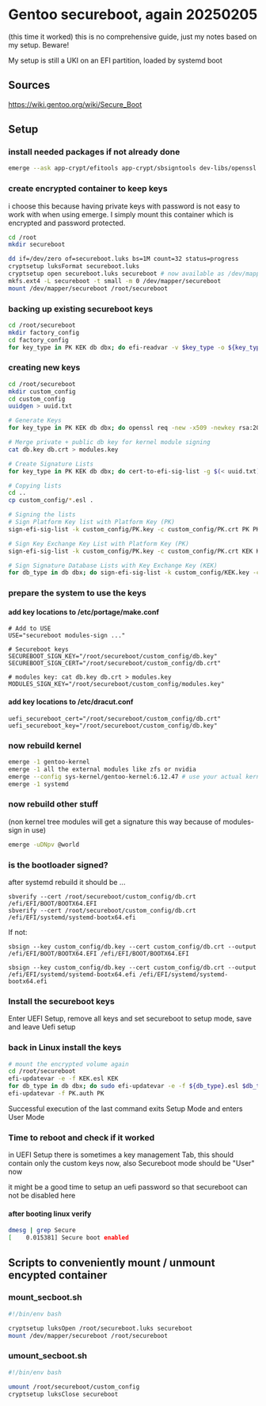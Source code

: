 # Gentoo secureboot, again 20250205
(this time it worked) 
this is no comprehensive guide, just my notes based on my setup. Beware!

My setup is still a UKI on an EFI partition, loaded by systemd boot

## Sources
https://wiki.gentoo.org/wiki/Secure_Boot

## Setup

### install needed packages if not already done
```bash
emerge --ask app-crypt/efitools app-crypt/sbsigntools dev-libs/openssl
```

### create encrypted container to keep keys
i choose this because having private keys with password is not easy to work with when using emerge. I simply mount this container which is encrypted and password protected.

```bash
cd /root
mkdir secureboot

dd if=/dev/zero of=secureboot.luks bs=1M count=32 status=progress
cryptsetup luksFormat secureboot.luks
cryptsetup open secureboot.luks secureboot # now available as /dev/mapper/secureboot
mkfs.ext4 -L secureboot -t small -m 0 /dev/mapper/secureboot
mount /dev/mapper/secureboot /root/secureboot
```
### backing up existing secureboot keys
```bash
cd /root/secureboot
mkdir factory_config
cd factory_config
for key_type in PK KEK db dbx; do efi-readvar -v $key_type -o ${key_type}.esl; done
```

### creating new keys
```bash
cd /root/secureboot
mkdir custom_config
cd custom_config
uuidgen > uuid.txt

# Generate Keys
for key_type in PK KEK db dbx; do openssl req -new -x509 -newkey rsa:2048 -subj "/CN=Gentoo ${key_type}" -keyout ${key_type}.key -out ${key_type}.crt -days 9999 -noenc -sha256; done

# Merge private + public db key for kernel module signing
cat db.key db.crt > modules.key

# Create Signature Lists
for key_type in PK KEK db dbx; do cert-to-efi-sig-list -g $(< uuid.txt) ${key_type}.crt ${key_type}.esl; done

# Copying lists
cd ..
cp custom_config/*.esl .

# Signing the lists
# Sign Platform Key list with Platform Key (PK)
sign-efi-sig-list -k custom_config/PK.key -c custom_config/PK.crt PK PK.esl PK.auth

# Sign Key Exchange Key List with Platform Key (PK)
sign-efi-sig-list -k custom_config/PK.key -c custom_config/PK.crt KEK KEK.esl KEK.auth

# Sign Signature Database Lists with Key Exchange Key (KEK)
for db_type in db dbx; do sign-efi-sig-list -k custom_config/KEK.key -c custom_config/KEK.crt $db_type ${db_type}.esl ${db_type}.auth ; done

```
### prepare the system to use the keys

#### add key locations to /etc/portage/make.conf
```
# Add to USE
USE="secureboot modules-sign ..."

# Secureboot keys
SECUREBOOT_SIGN_KEY="/root/secureboot/custom_config/db.key"
SECUREBOOT_SIGN_CERT="/root/secureboot/custom_config/db.crt"

# modules key: cat db.key db.crt > modules.key
MODULES_SIGN_KEY="/root/secureboot/custom_config/modules.key"
```

#### add key locations to /etc/dracut.conf
```
uefi_secureboot_cert="/root/secureboot/custom_config/db.crt"
uefi_secureboot_key="/root/secureboot/custom_config/db.key"
```

### now rebuild kernel
```bash
emerge -1 gentoo-kernel
emerge -1 all the external modules like zfs or nvidia
emerge --config sys-kernel/gentoo-kernel:6.12.47 # use your actual kernel version here 
emerge -1 systemd

```

### now rebuild other stuff 
(non kernel tree modules will get a signature this way because of modules-sign in use)
```bash
emerge -uDNpv @world
```

### is the bootloader signed?
after systemd rebuild it should be ...
```
sbverify --cert /root/secureboot/custom_config/db.crt /efi/EFI/BOOT/BOOTX64.EFI
sbverify --cert /root/secureboot/custom_config/db.crt /efi/EFI/systemd/systemd-bootx64.efi
```

If not:
```
sbsign --key custom_config/db.key --cert custom_config/db.crt --output /efi/EFI/BOOT/BOOTX64.EFI /efi/EFI/BOOT/BOOTX64.EFI

sbsign --key custom_config/db.key --cert custom_config/db.crt --output /efi/EFI/systemd/systemd-bootx64.efi /efi/EFI/systemd/systemd-bootx64.efi
```

### Install the secureboot keys
Enter UEFI Setup, remove all keys and set secureboot to setup mode, save and leave Uefi setup

### back in Linux install the keys
```bash
# mount the encrypted volume again
cd /root/secureboot
efi-updatevar -e -f KEK.esl KEK
for db_type in db dbx; do sudo efi-updatevar -e -f ${db_type}.esl $db_type; done
efi-updatevar -f PK.auth PK
```
Successful execution of the last command exits Setup Mode and enters User Mode

### Time to reboot and check if it worked
in UEFI Setup there is sometimes a key management Tab, this should contain only the custom keys now, also Secureboot mode should be "User" now

it might be a good time to setup an uefi password so that secureboot can not be disabled here

#### after booting linux verify
```bash
dmesg | grep Secure
[    0.015381] Secure boot enabled

```

## Scripts to conveniently mount / unmount encypted container

### mount_secboot.sh
```bash
#!/bin/env bash

cryptsetup luksOpen /root/secureboot.luks secureboot
mount /dev/mapper/secureboot /root/secureboot
```

### umount_secboot.sh
```bash
#!/bin/env bash

umount /root/secureboot/custom_config
cryptsetup luksClose secureboot
```
